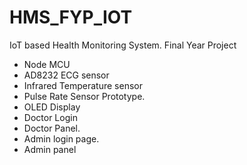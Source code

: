 # HMS_FYP_IOT
IoT based Health Monitoring System. Final Year Project

+ Node MCU
+ AD8232 ECG sensor
+ Infrared Temperature sensor
+ Pulse Rate Sensor Prototype.
+ OLED Display
+ Doctor Login
+ Doctor Panel.
+ Admin login page.
+ Admin panel
